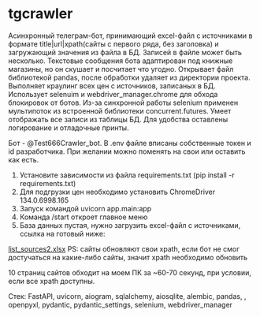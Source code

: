 # tgcrawler

Асинхронный телеграм-бот, принимающий excel-файл с источниками в формате title|url|xpath(сайты с первого ряда, без заголовка) и загружающий значения из файла в БД. Записей в файле может быть несколько. Текстовые сообщения бота адаптирован под книжные магазины, но он скушает и посчитает что угодно.
Открывает файл библиотекой pandas, после обработки удаляет из директории проекта.
Выполняет краулинг всех цен с источников, записаных в БД. Использует selenuim и webdriver_manager.chrome для обхода блокировок от ботов.
Из-за синхронной работы selenium применен мультипоток из встроенной библиотеки concurrent.futures.
Умеет отображать все записи из таблицы БД.
Для удобства оставлены логирование и отладочные принты.




Бот - @Test666Crawler_bot. В .env файле вписаны собственные токен и id разработчика. При желании можно поменять на свои или оставить как есть.

1) Установите зависимости из файла requirements.txt (pip install -r requirements.txt)
2) Для подгрузки цен необходимо установить ChromeDriver 134.0.6998.165
3) Запуск командой uvicorn app.main:app
4) Команда /start откроет главное меню
5) База данных пустая, нужно загрузить excel-файл с источниками, ссылка на готовый ниже:

   
[list_sources2.xlsx](https://github.com/user-attachments/files/19525337/list_sources2.xlsx)
PS: сайты обновляют свои xpath, если бот не смог достучаться на какие-либо сайты, значит xpath необходимо обновить 

10 страниц сайтов обходит на моем ПК за ~60-70 секунд, при условии, если все xpath доступны.

Стек: FastAPI, uvicorn, aiogram, sqlalchemy, aiosqlite, alembic, pandas, , openpyxl, pydantic, pydantic_settings, selenium, webdriver_manager





